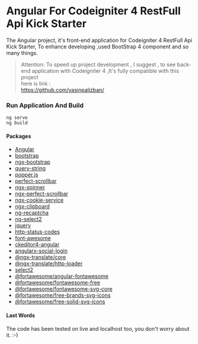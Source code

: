 # Angular For Codeigniter 4 RestFull Api Kick Starter

The Angular project, it's front-end application for Codeigniter 4 RestFull Api Kick Starter, To enhance developing ,used
BootStrap 4 component and so many things.

> Attention: To speed up project development , I suggest , to see back-end application with Codeigniter 4 ,It's  fully compatible with this project
> </br> here is link : </br>
> https://github.com/yasinpalizban/

### Run Application And Build

```
ng serve
ng build

```

#### Packages


- [Angular](https://angular.io/)
- [bootstrap](https://getbootstrap.com/)
- [ngx-bootstrap](https://valor-software.com/ngx-bootstrap/)
- [query-string](https://www.npmjs.com/package/query-string)
- [popper.js](https://www.npmjs.com/package/@popperjs/core)
- [perfect-scrollbar](https://www.npmjs.com/package/perfect-scrollbar)
- [ngx-spinner](https://www.npmjs.com/package/ngx-spinner)
- [ngx-perfect-scrollbar](https://www.npmjs.com/package/ngx-perfect-scrollbar)
- [ngx-cookie-service](https://www.npmjs.com/package/ngx-cookie-service)
- [ngx-clipboard](https://www.npmjs.com/package/ngx-clipboard)
- [ng-recaptcha](https://www.npmjs.com/package/ng-recaptcha)
- [ng-select2](https://www.npmjs.com/package/ng-select2)
- [jquery]()
- [http-status-codes](https://www.npmjs.com/package/http-status-codes)
- [font-awesome](https://www.npmjs.com/package/font-awesome)
- [ckeditor4-angular](https://www.npmjs.com/package/ckeditor4-angular)
- [angularx-social-login](https://www.npmjs.com/package/angularx-social-login)
- [@ngx-translate/core](https://www.npmjs.com/package/@ngx-translate/core)
- [@ngx-translate/http-loader](https://www.npmjs.com/package/@ngx-translate/http-loader)
- [select2](https://www.npmjs.com/package/select2)
- [@fortawesome/angular-fontawesome](https://www.npmjs.com/package/@fortawesome/angular-fontawesome)
- [@fortawesome/fontawesome-free](https://www.npmjs.com/package/@fortawesome/fontawesome-free)
- [@fortawesome/fontawesome-svg-core](https://www.npmjs.com/package/@fortawesome/fontawesome-svg-core)
- [@fortawesome/free-brands-svg-icons](https://www.npmjs.com/package/@fortawesome/free-brands-svg-icons)
- [@fortawesome/free-solid-svg-icons](https://www.npmjs.com/package/@fortawesome/free-solid-svg-icons)

#### Last Words

The code has been tested on live and localhost too, you don't worry about it. :-)
